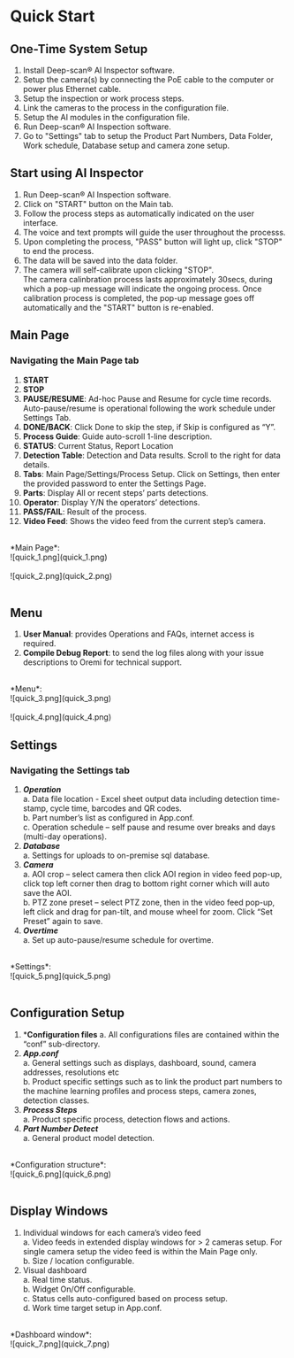 # **Quick Start**

## **One-Time System Setup**
1. Install Deep-scan&reg; AI Inspector software.
2. Setup the camera(s) by connecting the PoE cable to the computer or power plus Ethernet cable.
3. Setup the inspection or work process steps. 
4. Link the cameras to the process in the configuration file.
5. Setup the AI modules in the configuration file.
6. Run Deep-scan&reg; AI Inspection software.
7. Go to "Settings" tab to setup the Product Part Numbers, Data Folder, Work schedule, Database setup and camera zone setup. 


## **Start using AI Inspector**
1. Run Deep-scan&reg; AI Inspection software. 
2. Click on "START" button on the Main tab. 
3. Follow the process steps as automatically indicated on the user interface.
4. The voice and text prompts will guide the user throughout the processs.
5. Upon completing the process, "PASS" button will light up, click "STOP" to end the process.
6. The data will be saved into the data folder.
7. The camera will self-calibrate upon clicking "STOP".<br/>
The camera calinbration process lasts approximately 30secs, during which a pop-up message will indicate the ongoing process. Once calibration process is completed, the pop-up message goes off automatically and the "START" button is re-enabled.


## **Main Page**
### Navigating the Main Page tab<br/>
1. **START**<br/>
2. **STOP**<br/>
3. **PAUSE/RESUME**: Ad-hoc Pause and Resume for cycle time records. Auto-pause/resume is operational following the work schedule under Settings Tab.<br/>
4. **DONE/BACK**: Click Done to skip the step, if Skip is configured as “Y”.<br/>
5. **Process Guide**: Guide auto-scroll 1-line description.<br/>
6. **STATUS**: Current Status, Report Location<br/>
7. **Detection Table**: Detection and Data results. Scroll to the right for data details.<br/>
8. **Tabs**: Main Page/Settings/Process Setup. Click on Settings, then enter the provided password to enter the Settings Page.<br/>
9. **Parts**: Display All or recent steps’ parts detections. <br/>
10. **Operator**: Display Y/N the operators’ detections.<br/>
11. **PASS/FAIL**: Result of the process. <br/>
12. **Video Feed**: Shows the video feed from the current step’s camera.<br/>
<br/>
*Main Page*: <br/>
![quick_1.png](quick_1.png)
<br/>
<br/>
![quick_2.png](quick_2.png)
<br/>
<br/>

## **Menu**
1. **User Manual**: provides Operations and FAQs, internet access is required.<br/>
2. **Compile Debug Report**: to send the log files along with your issue descriptions to Oremi for technical support.<br/>
<br/>
*Menu*: <br/>
![quick_3.png](quick_3.png)
<br/>
<br/>
![quick_4.png](quick_4.png)
<br/>

## **Settings**
### Navigating the Settings tab<br/>
1. ***Operation***<br/>
a. Data file location - Excel sheet output data including detection time-stamp, cycle time, barcodes and QR codes.<br/>
b. Part number’s list as configured in App.conf.<br/>
c. Operation schedule – self pause and resume over breaks and days (multi-day operations).<br/>
2. ***Database***<br/>
a. Settings for uploads to on-premise sql database.<br/>
3. ***Camera***<br/>
a. AOI crop – select camera then click AOI region in video feed pop-up, click top left corner then drag to bottom right corner which will auto save the AOI.<br/>
b. PTZ zone preset – select PTZ zone, then in the video feed pop-up, left click and drag for pan-tilt, and mouse wheel for zoom. Click “Set Preset” again to save.<br/>
4. ***Overtime***<br/>
a. Set up auto-pause/resume schedule for overtime.<br/>
<br/>
*Settings*: <br/>
![quick_5.png](quick_5.png)
<br/>
<br/>


## **Configuration Setup**
1. ***Configuration files**
a. All configurations files are contained within the “conf” sub-directory.<br/>
2. ***App.conf***<br/>
a. General settings such as displays, dashboard, sound, camera addresses, resolutions etc<br/>
b. Product specific settings such as to link the product part numbers to the machine learning profiles and process steps, camera zones, detection classes.<br/>
3. ***Process Steps***<br/>
a. Product specific process, detection flows and actions.<br/>
4. ***Part Number Detect***<br/>
a. General product model detection.<br/>
<br/>
*Configuration structure*: <br/>
![quick_6.png](quick_6.png)
<br/>
<br/>


## **Display Windows**
1. Individual windows for each camera’s video feed<br/>
a. Video feeds in extended display windows for > 2 cameras setup. For single camera setup the video feed is within the Main Page only.<br/>
b. Size / location configurable.<br/>
2. Visual dashboard<br/>
a. Real time status.<br/>
b. Widget On/Off configurable.<br/>
c. Status cells auto-configured based on process setup.<br/>
d. Work time target setup in App.conf.<br/>
<br/>
*Dashboard window*: <br/>
![quick_7.png](quick_7.png)
<br/>
<br/>
